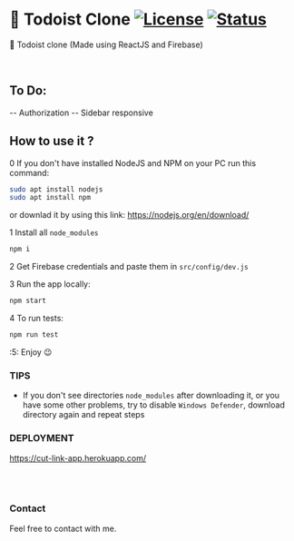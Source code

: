 # 🎯 Todoist Clone [![License](https://img.shields.io/badge/licence-MIT-blue)](https://choosealicense.com/licenses/mit/) [![Status](https://img.shields.io/badge/status-work--in--progress-yellow)](https://github.com/M0ng00se7169/Tetris)

🎯 Todoist clone (Made using ReactJS and Firebase) 

<br/>

## To Do: 
-- Authorization
-- Sidebar responsive

## How to use it ?
0  If you don't have installed NodeJS and NPM on your PC run this command:

```bash
sudo apt install nodejs
sudo apt install npm
```
or downlad it by using this link: https://nodejs.org/en/download/ <br/>

1  Install all `node_modules` <br/>
```bash
npm i
```

2  Get Firebase credentials and paste them in `src/config/dev.js`

3  Run the app locally:
```bash
npm start
```

4  To run tests:
```bash
npm run test
```

:5: Enjoy 😉

### TIPS
- If you don't see directories `node_modules` after downloading it, or you have some other problems, try to disable `Windows Defender`, download directory again and repeat steps


### DEPLOYMENT
https://cut-link-app.herokuapp.com/

<br/><br/>

### Contact
Feel free to contact with me.